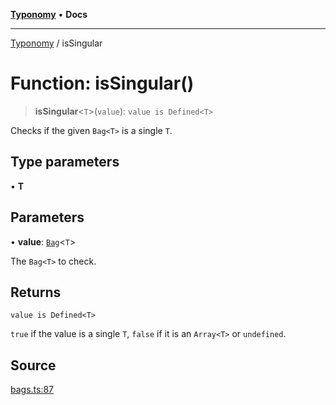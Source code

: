 [**Typonomy**](../README.md) • **Docs**

***

[Typonomy](../globals.md) / isSingular

# Function: isSingular()

> **isSingular**\<`T`\>(`value`): `value is Defined<T>`

Checks if the given `Bag<T>` is a single `T`.

## Type parameters

• **T**

## Parameters

• **value**: [`Bag`](../type-aliases/Bag.md)\<`T`\>

The `Bag<T>` to check.

## Returns

`value is Defined<T>`

`true` if the value is a single `T`, `false` if it is an `Array<T>` or `undefined`.

## Source

[bags.ts:87](https://github.com/softcraft-development/typonomy/blob/cee340f062935faae6d8d20bbf994df4a652481c/src/bags.ts#L87)
